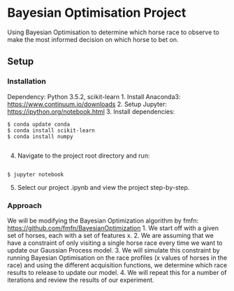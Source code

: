 # Bayesian Optimisation Project
Using Bayesian Optimisation to determine which horse race to observe to make the most informed decision on which horse to bet on.

## Setup

### Installation
Dependency: Python 3.5.2, scikit-learn 
    1. Install Anaconda3: https://www.continuum.io/downloads
    2. Setup Jupyter: https://ipython.org/notebook.html
    3. Install dependencies:

```
$ conda update conda
$ conda install scikit-learn
$ conda install numpy
    
```
4. Navigate to the project root directory and run:

```

$ jupyter notebook

```
5. Select our project .ipynb and view the project step-by-step.
    
### Approach
We will be modifying the Bayesian Optimization algorithm by fmfn:
https://github.com/fmfn/BayesianOptimization
    1. We start off with a given set of horses, each with a set of features x.
    2. We are assuming that we have a constraint of only visiting a single horse race every time we want to update our Gaussian Process model.
    3. We will simulate this constraint by running Bayesian Optimisation on the race profiles (x values of horses in the race) and using the different acquisition functions, we determine which race results to release to update our model.
    4. We will repeat this for a number of iterations and review the results of our experiment.
